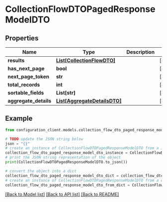 # CollectionFlowDTOPagedResponseModelDTO


## Properties

Name | Type | Description | Notes
------------ | ------------- | ------------- | -------------
**results** | [**List[CollectionFlowDTO]**](CollectionFlowDTO.md) |  | [optional] 
**has_next_page** | **bool** |  | [optional] 
**next_page_token** | **str** |  | [optional] 
**total_records** | **int** |  | [optional] 
**sortable_fields** | **List[str]** |  | [optional] 
**aggregate_details** | [**List[AggregateDetailsDTO]**](AggregateDetailsDTO.md) |  | [optional] 

## Example

```python
from configuration_client.models.collection_flow_dto_paged_response_model_dto import CollectionFlowDTOPagedResponseModelDTO

# TODO update the JSON string below
json = "{}"
# create an instance of CollectionFlowDTOPagedResponseModelDTO from a JSON string
collection_flow_dto_paged_response_model_dto_instance = CollectionFlowDTOPagedResponseModelDTO.from_json(json)
# print the JSON string representation of the object
print(CollectionFlowDTOPagedResponseModelDTO.to_json())

# convert the object into a dict
collection_flow_dto_paged_response_model_dto_dict = collection_flow_dto_paged_response_model_dto_instance.to_dict()
# create an instance of CollectionFlowDTOPagedResponseModelDTO from a dict
collection_flow_dto_paged_response_model_dto_from_dict = CollectionFlowDTOPagedResponseModelDTO.from_dict(collection_flow_dto_paged_response_model_dto_dict)
```
[[Back to Model list]](../README.md#documentation-for-models) [[Back to API list]](../README.md#documentation-for-api-endpoints) [[Back to README]](../README.md)


